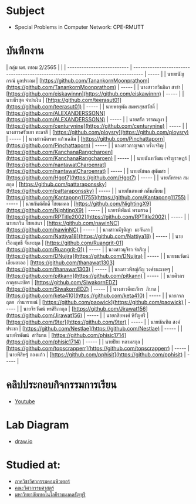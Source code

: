 # Subject
- Special Problems in Computer Network: CPE-RMUTT

# บันทึกงาน
| กลุ่ม นศ. เทอม 2/2565 |  |
| -------------------------- | ---------------------------------------------------------------------------------- | ----- |
| นายธนัญกรณ์ มูลประถม       | [https://github.com/TanankornMoonprathom](https://github.com/TanankornMoonprathom) | ----- |
| นางสาวกวินธิดา สาขำ        | [https://github.com/eiskawinnn](https://github.com/eiskawinnn)                     | ----- |
| นายธีรสุต จำปาเงิน         | [https://github.com/teerasut01](https://github.com/teerasut01)                     | ----- |
| นายพายุพัด สมพรสุขสวัสดิ์  | [https://github.com/ALEXANDERSSONN](https://github.com/ALEXANDERSSONN)             | ----- |
| นายสรัล วรรณภูงา           | [https://github.com/centurynine](https://github.com/centurynine)                   | ----- |
| นางสาวศรัณยา ทะลาสี        | [https://github.com/ploysry](https://github.com/ploysry)                               | ----- |
| นางสาวฉัตรพร แก้วเฉลิม     | [https://github.com/Pinchattaporn](https://github.com/Pinchattaporn)               | ----- |
| นางสาวกาญจนา หรั่งเจริญ    | [https://github.com/KanchanaRangcharoen](https://github.com/KanchanaRangcharoen)   | ----- |
| นายนันทวัฒน เจริญราษฎร์    | [https://github.com/nantawatCharoenrat](https://github.com/nantawatCharoenrat)     | ----- |
| นายณัชพล สุพัฒสร           | [https://github.com/Hgot7](https://github.com/Hgot7)                               | ----- |
| นายภัทรพล สมสกุล           | [https://github.com/pattaraponssky](https://github.com/pattaraponssky)             | ----- |
| นายกันตพงษ์ กลิ่นเนียม     | [https://github.com/Kantapong11755](https://github.com/Kantapong11755)             | ----- |
| นายกันต์ศักดิ์ ไชยมงคล     | [https://github.com/NightingX9](https://github.com/NightingX9)                     | ----- |
| นายรพีพัฒน์ พรมฮวด         | [https://github.com/RPTitle2002](https://github.com/RPTitle2002)                   | ----- |
| นายนาวิน ไชยเสนา           | [https://github.com/nawinNC](https://github.com/nawinNC)                           | ----- |
| นางสาวณัฐติญา  มะจันลา     | [https://github.com/Nattiya18](https://github.com/Nattiya18)                       | ----- |
| นายเรืองฤทธิ์ จันทะมุด     | [https://github.com/Ruangrit-01](https://github.com/Ruangrit-01)                   | ----- |
| นางสาวนุจิรา จำเริญ        | [https://github.com/DNujira](https://github.com/DNujira)                           | ----- |
| นายธนวัฒน์ เอี่ยมละออ      | [https://github.com/thanawat1303](https://github.com/thanawat1303)                 | ----- |
| นางสาวพิชญ์กัญ วงศ์ธนะเชษฐ | [https://github.com/pitkann](https://github.com/pitkann)                             | ----- |
| นายศิวกร  กาญธนะบัตร       | [https://github.com/SiwakornEDZ](https://github.com/SiwakornEDZ)                   | ----- |
| นางสาวคีตะภัทร  ภิบาล      | [https://github.com/keta410](https://github.com/keta410)                           | ----- |
| นายกรกฤตย  ก๋ำนารายณ์      | [https://github.com/paowick](https://github.com/paowick)                           | ----- |
| นายจิรวัฒน์ พรสิริภากุล    | [https://github.com/Jirawat156](https://github.com/Jirawat156)                     | ----- |
| นายกสิยพงศ์ หิรัญศรี       | [https://github.com/9ter](https://github.com/9ter)                                 | ----- |
| นายบัณฑิต สงค์ประชา        | [https://github.com/Nestlae](https://github.com/Nestlae)                           | ----- |
| นายพีรพัฒน์  สาริมาน       | [https://github.com/phisic1714](https://github.com/phisic1714)                     | ----- |
| นายปิยะ หลามสกุล           | [https://github.com/topscrapperr](https://github.com/topscrapperr)                 | ----- |
| นายพิสิษฐ์ กองแก้ว         | [https://github.com/pphisit](https://github.com/pphisit)                           | ----- |
# คลิปประกอบกิจกรรมการเรียน
- [Youtube](https://www.youtube.com/playlist?list=PLJz1XVERx6ACV-vTC6eG7HSMdBUR0dZId)

# Lab Diagram
- [draw.io](https://app.diagrams.net/#Hpitimon%2FspComNet%2Fmain%2Fproxmox22)

# Studied at:
- [ภาควิชาวิศวกรรมคอมพิวเตอร์](https://cpe.engineer.rmutt.ac.th/)
- [คณะวิศวกรรมศาสตร์](https://www.engineer.rmutt.ac.th/)
- [มหาวิทยาลัยเทคโนโลยีราชมงคลธัญบุรี](https://www.rmutt.ac.th/)
